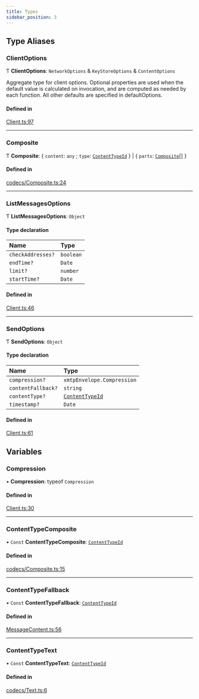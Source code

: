 ```yaml
---
title: Types
sidebar_position: 3
---
```

<!--added these 3 lines above-->
<!--commented this out [@xmtp/xmtp-js](README.md) / Exports

# @xmtp/xmtp-js

## Table of contents

### Classes

- [Client](classes/Client.md)
- [CompositeCodec](classes/CompositeCodec.md)
- [ContentTypeId](classes/ContentTypeId.md)
- [Conversation](classes/Conversation.md)
- [Conversations](classes/Conversations.md)
- [Message](classes/Message.md)
- [PrivateKey](classes/PrivateKey.md)
- [PrivateKeyBundle](classes/PrivateKeyBundle.md)
- [PublicKey](classes/PublicKey.md)
- [PublicKeyBundle](classes/PublicKeyBundle.md)
- [Stream](classes/Stream.md)
- [TextCodec](classes/TextCodec.md)

### Interfaces

- [ContentCodec](interfaces/ContentCodec.md)
- [EncodedContent](interfaces/EncodedContent.md)

### Type Aliases

- [ClientOptions](modules.md#clientoptions)
- [Composite](modules.md#composite)
- [ListMessagesOptions](modules.md#listmessagesoptions)
- [SendOptions](modules.md#sendoptions)

### Variables

- [Compression](modules.md#compression)
- [ContentTypeComposite](modules.md#contenttypecomposite)
- [ContentTypeFallback](modules.md#contenttypefallback)
- [ContentTypeText](modules.md#contenttypetext)-->

## Type Aliases

### ClientOptions

Ƭ **ClientOptions**: `NetworkOptions` & `KeyStoreOptions` & `ContentOptions`

Aggregate type for client options. Optional properties are used when the default value is calculated on invocation, and are computed
as needed by each function. All other defaults are specified in defaultOptions.

#### Defined in

[Client.ts:97](https://github.com/xmtp/xmtp-js/blob/83d4d4b/src/Client.ts#L97)

___

### Composite

Ƭ **Composite**: { `content`: `any` ; `type`: [`ContentTypeId`](classes/ContentTypeId.md)  } \| { `parts`: [`Composite`](modules.md#composite)[]  }

#### Defined in

[codecs/Composite.ts:24](https://github.com/xmtp/xmtp-js/blob/83d4d4b/src/codecs/Composite.ts#L24)

___

### ListMessagesOptions

Ƭ **ListMessagesOptions**: `Object`

#### Type declaration

| Name | Type |
| :------ | :------ |
| `checkAddresses?` | `boolean` |
| `endTime?` | `Date` |
| `limit?` | `number` |
| `startTime?` | `Date` |

#### Defined in

[Client.ts:46](https://github.com/xmtp/xmtp-js/blob/83d4d4b/src/Client.ts#L46)

___

### SendOptions

Ƭ **SendOptions**: `Object`

#### Type declaration

| Name | Type |
| :------ | :------ |
| `compression?` | `xmtpEnvelope.Compression` |
| `contentFallback?` | `string` |
| `contentType?` | [`ContentTypeId`](classes/ContentTypeId.md) |
| `timestamp?` | `Date` |

#### Defined in

[Client.ts:61](https://github.com/xmtp/xmtp-js/blob/83d4d4b/src/Client.ts#L61)

## Variables

### Compression

• **Compression**: typeof `Compression`

#### Defined in

[Client.ts:30](https://github.com/xmtp/xmtp-js/blob/83d4d4b/src/Client.ts#L30)

___

### ContentTypeComposite

• `Const` **ContentTypeComposite**: [`ContentTypeId`](classes/ContentTypeId.md)

#### Defined in

[codecs/Composite.ts:15](https://github.com/xmtp/xmtp-js/blob/83d4d4b/src/codecs/Composite.ts#L15)

___

### ContentTypeFallback

• `Const` **ContentTypeFallback**: [`ContentTypeId`](classes/ContentTypeId.md)

#### Defined in

[MessageContent.ts:56](https://github.com/xmtp/xmtp-js/blob/83d4d4b/src/MessageContent.ts#L56)

___

### ContentTypeText

• `Const` **ContentTypeText**: [`ContentTypeId`](classes/ContentTypeId.md)

#### Defined in

[codecs/Text.ts:6](https://github.com/xmtp/xmtp-js/blob/83d4d4b/src/codecs/Text.ts#L6)
